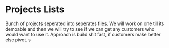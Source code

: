 # Projects Lists

Bunch of projects seperated into seperates files. We will work on one till its demoable and then we will try to see if we can get any customers who would want to use it. Approach is build shit fast, if customers make better else pivot.
s